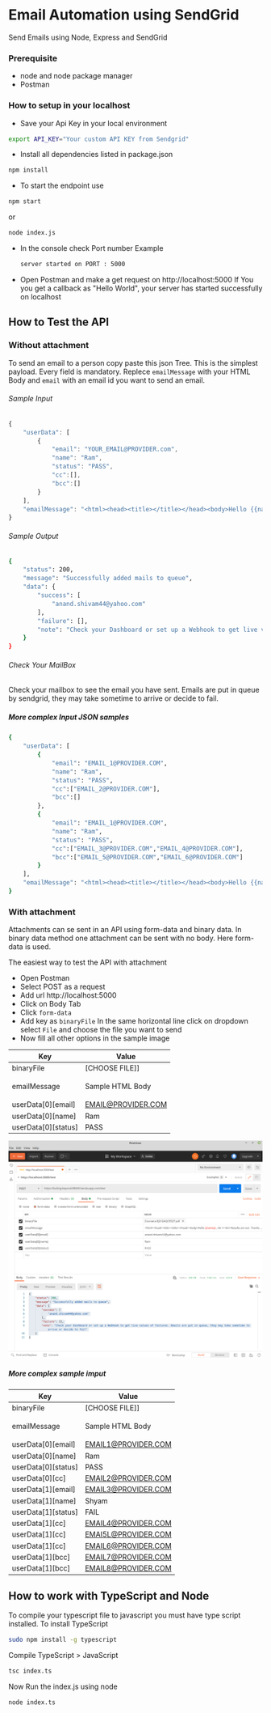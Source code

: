 # Email Automation using SendGrid
Send Emails using Node, Express and SendGrid
### Prerequisite
 - node and node package manager
 - Postman

### How to setup in your localhost
 - Save your Api Key in your local environment
```bash
export API_KEY="Your custom API KEY from Sendgrid"
```
 - Install all dependencies listed in package.json
```bash
npm install
```
 - To start the endpoint use
```bash
npm start
```
or
```bash
node index.js
```
 - In the console check Port number
   Example
   ```bash
   server started on PORT : 5000
   ```
 - Open Postman and make a get request on http://localhost:5000 
If You you get a callback as "Hello World", your server has started successfully on localhost  

## How to Test the API
### Without attachment
To send an email to a person copy paste this json Tree. This is the simplest payload. Every field is mandatory. Replece ``` emailMessage ``` with your HTML Body and ``` email ``` with an email id you want to send an email.
###### Sample Input
```js
{
    "userData": [
        {
            "email": "YOUR_EMAIL@PROVIDER.com",
            "name": "Ram",
            "status": "PASS",
            "cc":[],
            "bcc":[]
        }
    ],
    "emailMessage": "<html><head><title></title></head><body>Hello {{name}} ,<br /><br/>Results are out<br /><br/><br /><br/>You are designated as {{status}}<br /><br/></body></html>"
}
```

###### Sample Output
```bash
{
    "status": 200,
    "message": "Successfully added mails to queue",
    "data": {
        "success": [
            "anand.shivam44@yahoo.com"
        ],
        "failure": [],
        "note": "Check your Dashboard or set up a Webhook to get live values of failures. Emails are put in queue, they may take sometime to arrive or decide to fail"
    }
}
```
###### Check Your MailBox </br>
Check your mailbox to see the email you have sent. Emails are put in queue by sendgrid, they may take sometime to arrive or decide to fail.

##### More complex Input JSON samples
```bash
{
    "userData": [
        {
            "email": "EMAIL_1@PROVIDER.COM",
            "name": "Ram",
            "status": "PASS",
            "cc":["EMAIL_2@PROVIDER.COM"],
            "bcc":[]
        },
        {
            "email": "EMAIL_1@PROVIDER.COM",
            "name": "Ram",
            "status": "PASS",
            "cc":["EMAIL_3@PROVIDER.COM","EMAIL_4@PROVIDER.COM"],
            "bcc":["EMAIL_5@PROVIDER.COM","EMAIL_6@PROVIDER.COM"]
        }
    ],
    "emailMessage": "<html><head><title></title></head><body>Hello {{name}} ,<br /><br/>Results are out<br /><br/><br /><br/>You are designated as {{status}} This is the raw body<br /><br/></body></html>"
}
```
### With attachment
Attachments can se sent in an API using form-data and binary data. In binary data method one attachment can be sent with no body. Here form-data is used.

The easiest way to test the API with attachment
 - Open Postman
 - Select POST as a request
 - Add url http://localhost:5000
 - Click on Body Tab
 - Click ``` form-data ```
 - Add key as ```binaryFile``` In the same horizontal line click on dropdown select ```File``` and choose the file you want to send
 - Now fill all other options in the sample image

Key | Value |
--- | --- |
binaryFile | [CHOOSE FILE]] |
emailMessage | <p>Sample HTML Body</p> |
userData[0][email] | EMAIL@PROVIDER.COM |
userData[0][name] | Ram |
userData[0][status] | PASS |

![with attachment image](image_2.png)

##### More complex sample imput
Key | Value |
--- | --- |
binaryFile | [CHOOSE FILE]] |
emailMessage | <p>Sample HTML Body</p> |
userData[0][email] | EMAIL1@PROVIDER.COM |
userData[0][name] | Ram |
userData[0][status] | PASS |
userData[0][cc] | EMAIL2@PROVIDER.COM |
userData[1][email] | EMAIL3@PROVIDER.COM |
userData[1][name] | Shyam |
userData[1][status] | FAIL |
userData[1][cc] | EMAIL4@PROVIDER.COM |
userData[1][cc] | EMAI5L@PROVIDER.COM |
userData[1][cc] | EMAIL6@PROVIDER.COM |
userData[1][bcc] | EMAIL7@PROVIDER.COM |
userData[1][bcc] | EMAIL8@PROVIDER.COM |


## How to work with TypeScript and Node
To compile your typescript file to javascript you must have type script installed. To install TypeScript
```bash
sudo npm install -g typescript
```
Compile TypeScript > JavaScript
```bash
tsc index.ts
```
Now Run the index.js using node
```bash
node index.ts
```